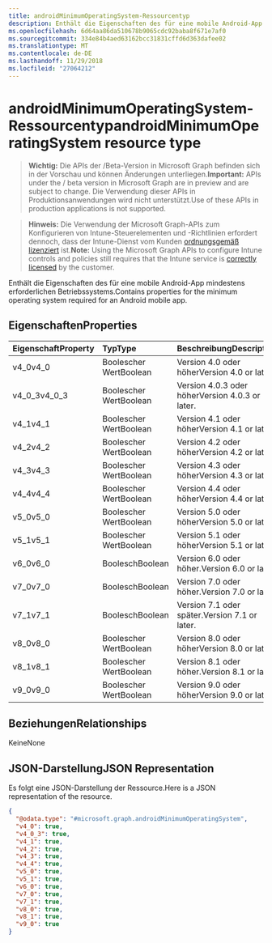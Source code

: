 ```yaml
---
title: androidMinimumOperatingSystem-Ressourcentyp
description: Enthält die Eigenschaften des für eine mobile Android-App mindestens erforderlichen Betriebssystems.
ms.openlocfilehash: 6d64aa86da510678b9065cdc92baba8f671e7af0
ms.sourcegitcommit: 334e84b4aed63162bcc31831cffd6d363dafee02
ms.translationtype: MT
ms.contentlocale: de-DE
ms.lasthandoff: 11/29/2018
ms.locfileid: "27064212"
---
```

# <a name="androidminimumoperatingsystem-resource-type"></a><span data-ttu-id="8c2df-103">androidMinimumOperatingSystem-Ressourcentyp</span><span class="sxs-lookup"><span data-stu-id="8c2df-103">androidMinimumOperatingSystem resource type</span></span>

> <span data-ttu-id="8c2df-104">**Wichtig:** Die APIs der /Beta-Version in Microsoft Graph befinden sich in der Vorschau und können Änderungen unterliegen.</span><span class="sxs-lookup"><span data-stu-id="8c2df-104">**Important:** APIs under the / beta version in Microsoft Graph are in preview and are subject to change.</span></span> <span data-ttu-id="8c2df-105">Die Verwendung dieser APIs in Produktionsanwendungen wird nicht unterstützt.</span><span class="sxs-lookup"><span data-stu-id="8c2df-105">Use of these APIs in production applications is not supported.</span></span>

> <span data-ttu-id="8c2df-106">**Hinweis:** Die Verwendung der Microsoft Graph-APIs zum Konfigurieren von Intune-Steuerelementen und -Richtlinien erfordert dennoch, dass der Intune-Dienst vom Kunden [ordnungsgemäß lizenziert](https://go.microsoft.com/fwlink/?linkid=839381) ist.</span><span class="sxs-lookup"><span data-stu-id="8c2df-106">**Note:** Using the Microsoft Graph APIs to configure Intune controls and policies still requires that the Intune service is [correctly licensed](https://go.microsoft.com/fwlink/?linkid=839381) by the customer.</span></span>

<span data-ttu-id="8c2df-107">Enthält die Eigenschaften des für eine mobile Android-App mindestens erforderlichen Betriebssystems.</span><span class="sxs-lookup"><span data-stu-id="8c2df-107">Contains properties for the minimum operating system required for an Android mobile app.</span></span>
## <a name="properties"></a><span data-ttu-id="8c2df-108">Eigenschaften</span><span class="sxs-lookup"><span data-stu-id="8c2df-108">Properties</span></span>
|<span data-ttu-id="8c2df-109">Eigenschaft</span><span class="sxs-lookup"><span data-stu-id="8c2df-109">Property</span></span>|<span data-ttu-id="8c2df-110">Typ</span><span class="sxs-lookup"><span data-stu-id="8c2df-110">Type</span></span>|<span data-ttu-id="8c2df-111">Beschreibung</span><span class="sxs-lookup"><span data-stu-id="8c2df-111">Description</span></span>|
|:---|:---|:---|
|<span data-ttu-id="8c2df-112">v4_0</span><span class="sxs-lookup"><span data-stu-id="8c2df-112">v4_0</span></span>|<span data-ttu-id="8c2df-113">Boolescher Wert</span><span class="sxs-lookup"><span data-stu-id="8c2df-113">Boolean</span></span>|<span data-ttu-id="8c2df-114">Version 4.0 oder höher</span><span class="sxs-lookup"><span data-stu-id="8c2df-114">Version 4.0 or later.</span></span>|
|<span data-ttu-id="8c2df-115">v4_0_3</span><span class="sxs-lookup"><span data-stu-id="8c2df-115">v4_0_3</span></span>|<span data-ttu-id="8c2df-116">Boolescher Wert</span><span class="sxs-lookup"><span data-stu-id="8c2df-116">Boolean</span></span>|<span data-ttu-id="8c2df-117">Version 4.0.3 oder höher</span><span class="sxs-lookup"><span data-stu-id="8c2df-117">Version 4.0.3 or later.</span></span>|
|<span data-ttu-id="8c2df-118">v4_1</span><span class="sxs-lookup"><span data-stu-id="8c2df-118">v4_1</span></span>|<span data-ttu-id="8c2df-119">Boolescher Wert</span><span class="sxs-lookup"><span data-stu-id="8c2df-119">Boolean</span></span>|<span data-ttu-id="8c2df-120">Version 4.1 oder höher</span><span class="sxs-lookup"><span data-stu-id="8c2df-120">Version 4.1 or later.</span></span>|
|<span data-ttu-id="8c2df-121">v4_2</span><span class="sxs-lookup"><span data-stu-id="8c2df-121">v4_2</span></span>|<span data-ttu-id="8c2df-122">Boolescher Wert</span><span class="sxs-lookup"><span data-stu-id="8c2df-122">Boolean</span></span>|<span data-ttu-id="8c2df-123">Version 4.2 oder höher</span><span class="sxs-lookup"><span data-stu-id="8c2df-123">Version 4.2 or later.</span></span>|
|<span data-ttu-id="8c2df-124">v4_3</span><span class="sxs-lookup"><span data-stu-id="8c2df-124">v4_3</span></span>|<span data-ttu-id="8c2df-125">Boolescher Wert</span><span class="sxs-lookup"><span data-stu-id="8c2df-125">Boolean</span></span>|<span data-ttu-id="8c2df-126">Version 4.3 oder höher</span><span class="sxs-lookup"><span data-stu-id="8c2df-126">Version 4.3 or later.</span></span>|
|<span data-ttu-id="8c2df-127">v4_4</span><span class="sxs-lookup"><span data-stu-id="8c2df-127">v4_4</span></span>|<span data-ttu-id="8c2df-128">Boolescher Wert</span><span class="sxs-lookup"><span data-stu-id="8c2df-128">Boolean</span></span>|<span data-ttu-id="8c2df-129">Version 4.4 oder höher</span><span class="sxs-lookup"><span data-stu-id="8c2df-129">Version 4.4 or later.</span></span>|
|<span data-ttu-id="8c2df-130">v5_0</span><span class="sxs-lookup"><span data-stu-id="8c2df-130">v5_0</span></span>|<span data-ttu-id="8c2df-131">Boolescher Wert</span><span class="sxs-lookup"><span data-stu-id="8c2df-131">Boolean</span></span>|<span data-ttu-id="8c2df-132">Version 5.0 oder höher</span><span class="sxs-lookup"><span data-stu-id="8c2df-132">Version 5.0 or later.</span></span>|
|<span data-ttu-id="8c2df-133">v5_1</span><span class="sxs-lookup"><span data-stu-id="8c2df-133">v5_1</span></span>|<span data-ttu-id="8c2df-134">Boolescher Wert</span><span class="sxs-lookup"><span data-stu-id="8c2df-134">Boolean</span></span>|<span data-ttu-id="8c2df-135">Version 5.1 oder höher</span><span class="sxs-lookup"><span data-stu-id="8c2df-135">Version 5.1 or later.</span></span>|
|<span data-ttu-id="8c2df-136">v6_0</span><span class="sxs-lookup"><span data-stu-id="8c2df-136">v6_0</span></span>|<span data-ttu-id="8c2df-137">Boolesch</span><span class="sxs-lookup"><span data-stu-id="8c2df-137">Boolean</span></span>|<span data-ttu-id="8c2df-138">Version 6.0 oder höher.</span><span class="sxs-lookup"><span data-stu-id="8c2df-138">Version 6.0 or later.</span></span>|
|<span data-ttu-id="8c2df-139">v7_0</span><span class="sxs-lookup"><span data-stu-id="8c2df-139">v7_0</span></span>|<span data-ttu-id="8c2df-140">Boolesch</span><span class="sxs-lookup"><span data-stu-id="8c2df-140">Boolean</span></span>|<span data-ttu-id="8c2df-141">Version 7.0 oder höher.</span><span class="sxs-lookup"><span data-stu-id="8c2df-141">Version 7.0 or later.</span></span>|
|<span data-ttu-id="8c2df-142">v7_1</span><span class="sxs-lookup"><span data-stu-id="8c2df-142">v7_1</span></span>|<span data-ttu-id="8c2df-143">Boolesch</span><span class="sxs-lookup"><span data-stu-id="8c2df-143">Boolean</span></span>|<span data-ttu-id="8c2df-144">Version 7.1 oder später.</span><span class="sxs-lookup"><span data-stu-id="8c2df-144">Version 7.1 or later.</span></span>|
|<span data-ttu-id="8c2df-145">v8_0</span><span class="sxs-lookup"><span data-stu-id="8c2df-145">v8_0</span></span>|<span data-ttu-id="8c2df-146">Boolescher Wert</span><span class="sxs-lookup"><span data-stu-id="8c2df-146">Boolean</span></span>|<span data-ttu-id="8c2df-147">Version 8.0 oder höher</span><span class="sxs-lookup"><span data-stu-id="8c2df-147">Version 8.0 or later.</span></span>|
|<span data-ttu-id="8c2df-148">v8_1</span><span class="sxs-lookup"><span data-stu-id="8c2df-148">v8_1</span></span>|<span data-ttu-id="8c2df-149">Boolescher Wert</span><span class="sxs-lookup"><span data-stu-id="8c2df-149">Boolean</span></span>|<span data-ttu-id="8c2df-150">Version 8.1 oder höher.</span><span class="sxs-lookup"><span data-stu-id="8c2df-150">Version 8.1 or later.</span></span>|
|<span data-ttu-id="8c2df-151">v9_0</span><span class="sxs-lookup"><span data-stu-id="8c2df-151">v9_0</span></span>|<span data-ttu-id="8c2df-152">Boolescher Wert</span><span class="sxs-lookup"><span data-stu-id="8c2df-152">Boolean</span></span>|<span data-ttu-id="8c2df-153">Version 9.0 oder höher</span><span class="sxs-lookup"><span data-stu-id="8c2df-153">Version 9.0 or later.</span></span>|

## <a name="relationships"></a><span data-ttu-id="8c2df-154">Beziehungen</span><span class="sxs-lookup"><span data-stu-id="8c2df-154">Relationships</span></span>
<span data-ttu-id="8c2df-155">Keine</span><span class="sxs-lookup"><span data-stu-id="8c2df-155">None</span></span>
## <a name="json-representation"></a><span data-ttu-id="8c2df-156">JSON-Darstellung</span><span class="sxs-lookup"><span data-stu-id="8c2df-156">JSON Representation</span></span>
<span data-ttu-id="8c2df-157">Es folgt eine JSON-Darstellung der Ressource.</span><span class="sxs-lookup"><span data-stu-id="8c2df-157">Here is a JSON representation of the resource.</span></span>
<!-- {
  "blockType": "resource",
  "@odata.type": "microsoft.graph.androidMinimumOperatingSystem"
}
-->
``` json
{
  "@odata.type": "#microsoft.graph.androidMinimumOperatingSystem",
  "v4_0": true,
  "v4_0_3": true,
  "v4_1": true,
  "v4_2": true,
  "v4_3": true,
  "v4_4": true,
  "v5_0": true,
  "v5_1": true,
  "v6_0": true,
  "v7_0": true,
  "v7_1": true,
  "v8_0": true,
  "v8_1": true,
  "v9_0": true
}
```





